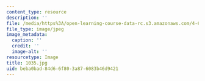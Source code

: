 ```yaml
---
content_type: resource
description: ''
file: /media/https%3A/open-learning-course-data-rc.s3.amazonaws.com/4-614-religious-architecture-and-islamic-cultures-fall-2002/beba0bad84d66f803a876083b46d9421_1035.jpg
file_type: image/jpeg
image_metadata:
  caption: ''
  credit: ''
  image-alt: ''
resourcetype: Image
title: 1035.jpg
uid: beba0bad-84d6-6f80-3a87-6083b46d9421
---
```

